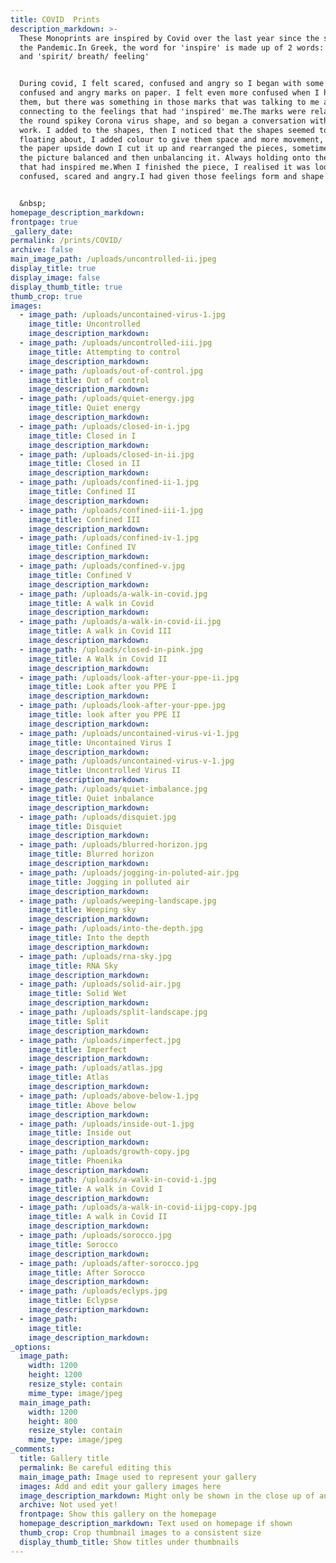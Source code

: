 ```yaml
---
title: COVID  Prints
description_markdown: >-
  These Monoprints are inspired by Covid over the last year since the start of
  the Pandemic.In Greek, the word for 'inspire' is made up of 2 words: 'take in'
  and 'spirit/ breath/ feeling'


  During covid, I felt scared, confused and angry so I began with some scared,
  confused and angry marks on paper. I felt even more confused when I had done
  them, but there was something in those marks that was talking to me and
  connecting to the feelings that had 'inspired' me.The marks were relating to
  the round spikey Corona virus shape, and so began a conversation with the
  work. I added to the shapes, then I noticed that the shapes seemed to be
  floating about, I added colour to give them space and more movement, I turned
  the paper upside down I cut it up and rearranged the pieces, sometimes making
  the picture balanced and then unbalancing it. Always holding onto the feeling
  that had inspired me.When I finished the piece, I realised it was looking
  confused, scared and angry.I had given those feelings form and shape on paper.


  &nbsp;
homepage_description_markdown:
frontpage: true
_gallery_date:
permalink: /prints/COVID/
archive: false
main_image_path: /uploads/uncontrolled-ii.jpeg
display_title: true
display_image: false
display_thumb_title: true
thumb_crop: true
images:
  - image_path: /uploads/uncontained-virus-1.jpg
    image_title: Uncontrolled
    image_description_markdown:
  - image_path: /uploads/uncontrolled-iii.jpg
    image_title: Attempting to control
    image_description_markdown:
  - image_path: /uploads/out-of-control.jpg
    image_title: Out of control
    image_description_markdown:
  - image_path: /uploads/quiet-energy.jpg
    image_title: Quiet energy
    image_description_markdown:
  - image_path: /uploads/closed-in-i.jpg
    image_title: Closed in I
    image_description_markdown:
  - image_path: /uploads/closed-in-ii.jpg
    image_title: Closed in II
    image_description_markdown:
  - image_path: /uploads/confined-ii-1.jpg
    image_title: Confined II
    image_description_markdown:
  - image_path: /uploads/confined-iii-1.jpg
    image_title: Confined III
    image_description_markdown:
  - image_path: /uploads/confined-iv-1.jpg
    image_title: Confined IV
    image_description_markdown:
  - image_path: /uploads/confined-v.jpg
    image_title: Confined V
    image_description_markdown:
  - image_path: /uploads/a-walk-in-covid.jpg
    image_title: A walk in Covid
    image_description_markdown:
  - image_path: /uploads/a-walk-in-covid-ii.jpg
    image_title: A walk in Covid III
    image_description_markdown:
  - image_path: /uploads/closed-in-pink.jpg
    image_title: A Walk in Covid II
    image_description_markdown:
  - image_path: /uploads/look-after-your-ppe-ii.jpg
    image_title: Look after you PPE I
    image_description_markdown:
  - image_path: /uploads/look-after-your-ppe.jpg
    image_title: look after you PPE II
    image_description_markdown:
  - image_path: /uploads/uncontained-virus-vi-1.jpg
    image_title: Uncontained Virus I
    image_description_markdown:
  - image_path: /uploads/uncontained-virus-v-1.jpg
    image_title: Uncontrolled Virus II
    image_description_markdown:
  - image_path: /uploads/quiet-imbalance.jpg
    image_title: Quiet inbalance
    image_description_markdown:
  - image_path: /uploads/disquiet.jpg
    image_title: Disquiet
    image_description_markdown:
  - image_path: /uploads/blurred-horizon.jpg
    image_title: Blurred horizon
    image_description_markdown:
  - image_path: /uploads/jogging-in-poluted-air.jpg
    image_title: Jogging in polluted air
    image_description_markdown:
  - image_path: /uploads/weeping-landscape.jpg
    image_title: Weeping sky
    image_description_markdown:
  - image_path: /uploads/into-the-depth.jpg
    image_title: Into the depth
    image_description_markdown:
  - image_path: /uploads/rna-sky.jpg
    image_title: RNA Sky
    image_description_markdown:
  - image_path: /uploads/solid-air.jpg
    image_title: Solid Wet
    image_description_markdown:
  - image_path: /uploads/split-landscape.jpg
    image_title: Split
    image_description_markdown:
  - image_path: /uploads/imperfect.jpg
    image_title: Imperfect
    image_description_markdown:
  - image_path: /uploads/atlas.jpg
    image_title: Atlas
    image_description_markdown:
  - image_path: /uploads/above-below-1.jpg
    image_title: Above below
    image_description_markdown:
  - image_path: /uploads/inside-out-1.jpg
    image_title: Inside out
    image_description_markdown:
  - image_path: /uploads/growth-copy.jpg
    image_title: Phoenika
    image_description_markdown:
  - image_path: /uploads/a-walk-in-covid-i.jpg
    image_title: A walk in Covid I
    image_description_markdown:
  - image_path: /uploads/a-walk-in-covid-iijpg-copy.jpg
    image_title: A walk in Covid II
    image_description_markdown:
  - image_path: /uploads/sorocco.jpg
    image_title: Sorocco
    image_description_markdown:
  - image_path: /uploads/after-sorocco.jpg
    image_title: After Sorocco
    image_description_markdown:
  - image_path: /uploads/eclyps.jpg
    image_title: Eclypse
    image_description_markdown:
  - image_path:
    image_title:
    image_description_markdown:
_options:
  image_path:
    width: 1200
    height: 1200
    resize_style: contain
    mime_type: image/jpeg
  main_image_path:
    width: 1200
    height: 800
    resize_style: contain
    mime_type: image/jpeg
_comments:
  title: Gallery title
  permalink: Be careful editing this
  main_image_path: Image used to represent your gallery
  images: Add and edit your gallery images here
  image_description_markdown: Might only be shown in the close up of an image
  archive: Not used yet!
  frontpage: Show this gallery on the homepage
  homepage_description_markdown: Text used on homepage if shown
  thumb_crop: Crop thumbnail images to a consistent size
  display_thumb_title: Show titles under thumbnails
---
```


